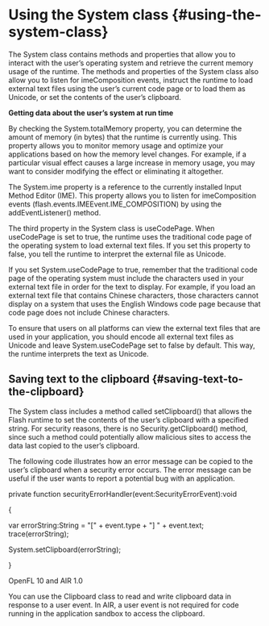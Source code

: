 # Using the System class {#using-the-system-class}

The System class contains methods and properties that allow you to interact with the user’s operating system and retrieve the current memory usage of the runtime. The methods and properties of the System class also allow you to listen for imeComposition events, instruct the runtime to load external text files using the user’s current code page or to load them as Unicode, or set the contents of the user’s clipboard.

**Getting data about the user’s system at run time**

By checking the System.totalMemory property, you can determine the amount of memory (in bytes) that the runtime is currently using. This property allows you to monitor memory usage and optimize your applications based on how the memory level changes. For example, if a particular visual effect causes a large increase in memory usage, you may want to consider modifying the effect or eliminating it altogether.

The System.ime property is a reference to the currently installed Input Method Editor (IME). This property allows you to listen for imeComposition events (flash.events.IMEEvent.IME_COMPOSITION) by using the addEventListener() method.

The third property in the System class is useCodePage. When useCodePage is set to true, the runtime uses the traditional code page of the operating system to load external text files. If you set this property to false, you tell the runtime to interpret the external file as Unicode.

If you set System.useCodePage to true, remember that the traditional code page of the operating system must include the characters used in your external text file in order for the text to display. For example, if you load an external text file that contains Chinese characters, those characters cannot display on a system that uses the English Windows code page because that code page does not include Chinese characters.

To ensure that users on all platforms can view the external text files that are used in your application, you should encode all external text files as Unicode and leave System.useCodePage set to false by default. This way, the runtime interprets the text as Unicode.

## Saving text to the clipboard {#saving-text-to-the-clipboard}

The System class includes a method called setClipboard() that allows the Flash runtime to set the contents of the user’s clipboard with a specified string. For security reasons, there is no Security.getClipboard() method, since such a method could potentially allow malicious sites to access the data last copied to the user’s clipboard.

The following code illustrates how an error message can be copied to the user’s clipboard when a security error occurs. The error message can be useful if the user wants to report a potential bug with an application.

private function securityErrorHandler(event:SecurityErrorEvent):void

{

var errorString:String = &quot;[&quot; + event.type + &quot;] &quot; + event.text; trace(errorString);

System.setClipboard(errorString);

}

OpenFL 10 and AIR 1.0

You can use the Clipboard class to read and write clipboard data in response to a user event. In AIR, a user event is not required for code running in the application sandbox to access the clipboard.